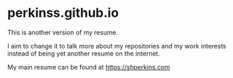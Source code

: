 # perkinss.github.io

This is another version of my resume.

I aim to change it to talk more about my repositories and my work interests instead of being yet another resume on the internet.

My main resume can be found at https://shperkins.com